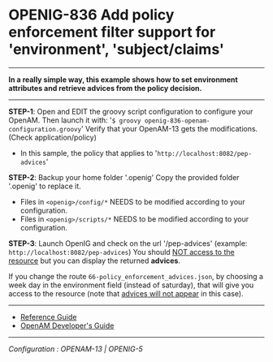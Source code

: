 OPENIG-836 Add policy enforcement filter support for 'environment', 'subject/claims'
======
----------

**In a really simple way, this example shows how to set environment attributes and retrieve advices from the policy decision.**

----------

**STEP-1**: Open and EDIT the groovy script configuration to configure your OpenAM. Then launch it with:
        '`$ groovy openig-836-openam-configuration.groovy`'
        Verify that your OpenAM-13 gets the modifications. (Check application/policy)
        

 - In this sample, the policy that applies to '`http://localhost:8082/pep-advices`'
  
**STEP-2**: Backup your home folder '.openig'
        Copy the provided folder '.openig' to replace it.
        
 - Files in `<openig>/config/*`                                  NEEDS to be modified according to your configuration.
 - Files in `<openig>/scripts/*`                                 NEEDS to be modified according to your configuration.                

**STEP-3**: Launch OpenIG and check on the url '<openig-url>/pep-advices' 
(example: `http://localhost:8082/pep-advices`)
You should <u>NOT access to the resource</u> but you can display the returned <b>advices</b>.

If you change the route `66-policy_enforcement_advices.json`, by choosing a week day in the environment field (instead of saturday), that will give you access to the resource (note that <u>advices will not appear</u> in this case).   
                
----------
* [Reference Guide](http://openig.forgerock.org/doc/bootstrap/reference/index.html#PolicyEnforcementFilter)
* [OpenAM Developer's Guide](http://openam.forgerock.org/doc/bootstrap/dev-guide/index.html#rest-api-authz-policy-decisions)

----------

*Configuration : OPENAM-13 | OPENIG-5*